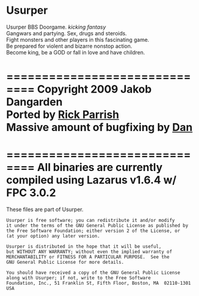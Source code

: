 Usurper
=======

Usurper BBS Doorgame.  *kicking fantasy*<br />
Gangwars and partying. Sex, drugs and steroids.<br />
Fight monsters and other players in this fascinating game.<br />
Be prepared for violent and bizarre nonstop action.<br />
Become king, be a GOD or fall in love and have children.<br />

==============================
Copyright 2009 Jakob Dangarden<br />
Ported by <a href="https://github.com/rickparrish">Rick Parrish</a><br />
Massive amount of bugfixing by <a href="https://github.com/dan1982code">Dan</a><br />
==============================

==============================
All binaries are currently compiled using Lazarus v1.6.4 w/ FPC 3.0.2
==============================

These files are part of Usurper.

    Usurper is free software; you can redistribute it and/or modify
    it under the terms of the GNU General Public License as published by
    the Free Software Foundation; either version 2 of the License, or
    (at your option) any later version.

    Usurper is distributed in the hope that it will be useful,
    but WITHOUT ANY WARRANTY; without even the implied warranty of
    MERCHANTABILITY or FITNESS FOR A PARTICULAR PURPOSE.  See the
    GNU General Public License for more details.

    You should have received a copy of the GNU General Public License
    along with Usurper; if not, write to the Free Software
    Foundation, Inc., 51 Franklin St, Fifth Floor, Boston, MA  02110-1301  USA
